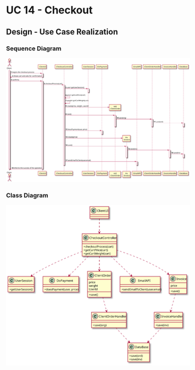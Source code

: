 # UC 14 - Checkout


## Design - Use Case Realization



### Sequence Diagram

![UC14_SD](SD.svg)



### Class Diagram

![UC14_CD](CD.svg)



